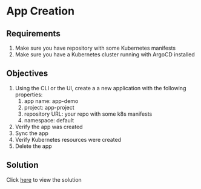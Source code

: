 # App Creation

## Requirements

1. Make sure you have repository with some Kubernetes manifests
2. Make sure you have a Kubernetes cluster running with ArgoCD installed

## Objectives

1. Using the CLI or the UI, create a a new application with the following properties:
   1. app name: app-demo
   2. project: app-project
   3. repository URL: your repo with some k8s manifests
   4. namespace: default
2. Verify the app was created
3. Sync the app
4. Verify Kubernetes resources were created
5. Delete the app

## Solution

Click [here](solution.md) to view the solution